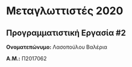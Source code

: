 # Μεταγλωττιστές 2020
## Προγραμματιστική Εργασία #2

**Ονοματεπώνυμο:** Λασοπούλου Βαλέρια

**Α.Μ.:** Π2017062


